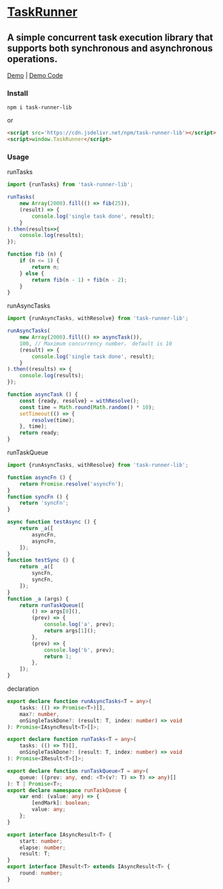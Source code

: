 <!--
 * @Author: theajack
 * @Date: 2023-05-09 22:31:06
 * @Description: Coding something
-->
# [TaskRunner](https://github.com/theajack/task)

## A simple concurrent task execution library that supports both synchronous and asynchronous operations.

[Demo](https://theajack.github.io/task) | [Demo Code](https://github.com/theajack/task/blob/main/dev/index.ts)


### Install

```
npm i task-runner-lib
```

or

```html
<script src='https://cdn.jsdelivr.net/npm/task-runner-lib'></script>
<script>window.TaskRunner</script>
```

### Usage

runTasks

```js
import {runTasks} from 'task-runner-lib';

runTasks(
    new Array(2000).fill(() => fib(25)),
    (result) => {
        console.log('single task done', result);
    }
).then(results=>{
    console.log(results);
});

function fib (n) {
    if (n <= 1) {
        return n;
    } else {
        return fib(n - 1) + fib(n - 2);
    }
}
```

runAsyncTasks

```js
import {runAsyncTasks, withResolve} from 'task-runner-lib';

runAsyncTasks(
    new Array(2000).fill(() => asyncTask()),
    100, // Maximum concurrency number， default is 10
    (result) => {
        console.log('single task done', result);
    }
).then((results) => {
    console.log(results);
});

function asyncTask () {
    const {ready, resolve} = withResolve();
    const time = Math.round(Math.random() * 10);
    setTimeout(() => {
        resolve(time);
    }, time);
    return ready;
}

```

runTaskQueue

```js
import {runAsyncTasks, withResolve} from 'task-runner-lib';

function asyncFn () {
    return Promise.resolve('asyncFn');
}
function syncFn () {
    return 'syncFn';
}

async function testAsync () {
    return _a([
        asyncFn,
        asyncFn,
    ]);
}
function testSync () {
    return _a([
        syncFn,
        syncFn,
    ]);
}
function _a (args) {
    return runTaskQueue([
        () => args[0](),
        (prev) => {
            console.log('a', prev);
            return args[1]();
        },
        (prev) => {
            console.log('b', prev);
            return 1;
        },
    ]);
}
```

declaration

```ts
export declare function runAsyncTasks<T = any>(
    tasks: (() => Promise<T>)[], 
    max?: number, 
    onSingleTaskDone?: (result: T, index: number) => void
): Promise<IAsyncResult<T>[]>;

export declare function runTasks<T = any>(
    tasks: (() => T)[], 
    onSingleTaskDone?: (result: T, index: number) => void
): Promise<IResult<T>[]>;

export declare function runTaskQueue<T = any>(
    queue: ((prev: any, end: <T>(v?: T) => T) => any)[]
): T | Promise<T>;
export declare namespace runTaskQueue {
	var end: (value: any) => {
		[endMark]: boolean;
		value: any;
	};
}

export interface IAsyncResult<T> {
	start: number;
	elapse: number;
	result: T;
}
export interface IResult<T> extends IAsyncResult<T> {
	round: number;
}
```
